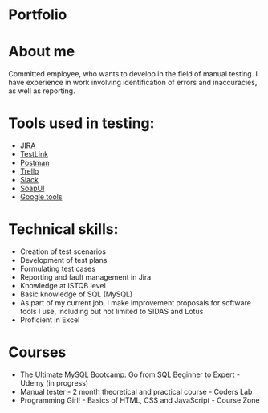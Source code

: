 # Portfolio
# About me
Committed employee, who wants to develop in the field of manual testing. I have experience in work involving identification of errors and inaccuracies, as well as reporting.
# Tools used in testing:
* [JIRA](https://www.atlassian.com/software/jira)
* [TestLink](https://testlink.org/)
* [Postman](https://www.postman.com/)
* [Trello](https://trello.com/pl)
* [Slack](https://slack.com)
* [SoapUl](https://www.soapui.org/)
* [Google tools](https://docs.google.com/)
# Technical skills:
- Creation of test scenarios
- Development of test plans
- Formulating test cases
- Reporting and fault management in Jira
- Knowledge at ISTQB level
- Basic knowledge of SQL (MySQL)
- As part of my current job, I make improvement proposals for
software tools I use, including but not limited to SIDAS and Lotus
- Proficient in Excel
# Courses
* The Ultimate MySQL Bootcamp: Go from SQL Beginner to Expert - Udemy (in progress)
* Manual tester - 2 month theoretical and practical course - Coders Lab
* Programming Girl! - Basics of HTML, CSS and JavaScript - Course Zone
